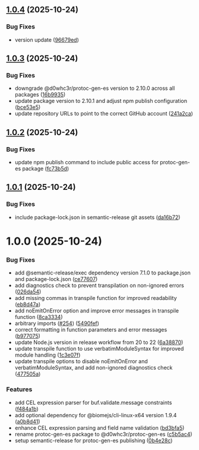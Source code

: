 ## [1.0.4](https://github.com/d0whc3r/protobuf-es/compare/v1.0.3...v1.0.4) (2025-10-24)


### Bug Fixes

* version update ([96679ed](https://github.com/d0whc3r/protobuf-es/commit/96679ed15f90d3f64b07373b1455cfef5250bb9b))

## [1.0.3](https://github.com/d0whc3r/protobuf-es/compare/v1.0.2...v1.0.3) (2025-10-24)


### Bug Fixes

* downgrade @d0whc3r/protoc-gen-es version to 2.10.0 across all packages ([16b9935](https://github.com/d0whc3r/protobuf-es/commit/16b99351244dd84165cb10bdc7fad672a7cb6323))
* update package version to 2.10.1 and adjust npm publish configuration ([bce53e5](https://github.com/d0whc3r/protobuf-es/commit/bce53e51ac1220d67ba004fdf07a420b41a4cc47))
* update repository URLs to point to the correct GitHub account ([241a2ca](https://github.com/d0whc3r/protobuf-es/commit/241a2ca2276015315d6f0b34aa179e5d328f9fe9))

## [1.0.2](https://github.com/d0whc3r/protobuf-es/compare/v1.0.1...v1.0.2) (2025-10-24)


### Bug Fixes

* update npm publish command to include public access for protoc-gen-es package ([fc73b5d](https://github.com/d0whc3r/protobuf-es/commit/fc73b5de63e90cf3a10fbf48a2f5a031b3167de4))

## [1.0.1](https://github.com/d0whc3r/protobuf-es/compare/v1.0.0...v1.0.1) (2025-10-24)


### Bug Fixes

* include package-lock.json in semantic-release git assets ([da16b72](https://github.com/d0whc3r/protobuf-es/commit/da16b727a2e19d3c1d77ade83d43c3024626e5ea))

# 1.0.0 (2025-10-24)


### Bug Fixes

* add @semantic-release/exec dependency version 7.1.0 to package.json and package-lock.json ([ce77607](https://github.com/d0whc3r/protobuf-es/commit/ce776073e8bbd7fd8813c79d494d05f8ce16b041))
* add diagnostics check to prevent transpilation on non-ignored errors ([026da54](https://github.com/d0whc3r/protobuf-es/commit/026da54a739ad53a1a4b63a1462f703f148d7a32))
* add missing commas in transpile function for improved readability ([eb8d47a](https://github.com/d0whc3r/protobuf-es/commit/eb8d47af736c12736aae2bd84c2b49daefa1d194))
* add noEmitOnError option and improve error messages in transpile function ([8ca3334](https://github.com/d0whc3r/protobuf-es/commit/8ca333410d809b65fb9d523aa8f8e1b6479ec8d3))
* arbitrary imports ([#254](https://github.com/d0whc3r/protobuf-es/issues/254)) ([5490fef](https://github.com/d0whc3r/protobuf-es/commit/5490fef984969ea66e8ec6ced41b33097691b14a))
* correct formatting in function parameters and error messages ([b977075](https://github.com/d0whc3r/protobuf-es/commit/b9770758bab3a357da4bde93d0a93787b33edd4e))
* update Node.js version in release workflow from 20 to 22 ([6a38870](https://github.com/d0whc3r/protobuf-es/commit/6a38870aaf0d4ff251a23dc0d80a70304cb7557c))
* update transpile function to use verbatimModuleSyntax for improved module handling ([1c3e07f](https://github.com/d0whc3r/protobuf-es/commit/1c3e07f6aabbc5832e2e815cec7083814fededff))
* update transpile options to disable noEmitOnError and verbatimModuleSyntax, and add non-ignored diagnostics check ([477505a](https://github.com/d0whc3r/protobuf-es/commit/477505a82c26c59c16c46c3a6c1e7552158c56bf))


### Features

* add CEL expression parser for buf.validate.message constraints ([f484a1b](https://github.com/d0whc3r/protobuf-es/commit/f484a1b1de6c94a35387fdc3ca0cdd0f91f27ec4))
* add optional dependency for @biomejs/cli-linux-x64 version 1.9.4 ([a0b8d41](https://github.com/d0whc3r/protobuf-es/commit/a0b8d410f37701ecfc839dfc7e10a50c77a919fe))
* enhance CEL expression parsing and field name validation ([bd3bfa5](https://github.com/d0whc3r/protobuf-es/commit/bd3bfa5d796fca8f9deaf5cee1e0b0f6e0959100))
* rename protoc-gen-es package to @d0whc3r/protoc-gen-es ([c5b5ac4](https://github.com/d0whc3r/protobuf-es/commit/c5b5ac492e4597bf5d1f15c0a93dac8195cf35f2))
* setup semantic-release for protoc-gen-es publishing ([0b4e28c](https://github.com/d0whc3r/protobuf-es/commit/0b4e28cfe852f6d5bdf6dad4214ff854a954e19d))
